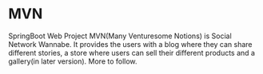 # MVN
SpringBoot Web Project
MVN(Many Venturesome Notions) is Social Network Wannabe.
It provides the users with a blog where they can share different stories, a store where users can sell their different products and a gallery(in later version).
More to follow.
